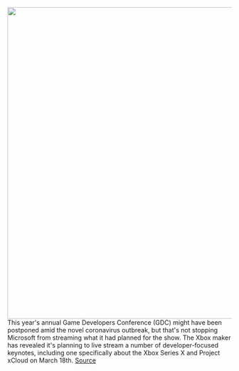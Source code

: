 <img src='https://cdn.vox-cdn.com/thumbor/3sl0VwNGDh_UH6jlFtaZDWr2jMk=/0x0:1200x675/1200x800/filters:focal(504x242:696x434)/cdn.vox-cdn.com/uploads/chorus_image/image/66474889/xboxseriesx.0.jpg' width='700px' /><br/>
This year's annual Game Developers Conference (GDC) might have been postponed amid the novel coronavirus outbreak, but that's not stopping Microsoft from streaming what it had planned for the show. The Xbox maker has revealed it's planning to live stream a number of developer-focused keynotes, including one specifically about the Xbox Series X and Project xCloud on March 18th.
<a href='https://www.theverge.com/2020/3/10/21173004/microsoft-xbox-series-x-xcloud-plans-features-details-gdc-2020-live-stream'> Source <a/>